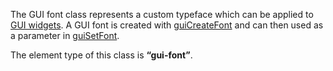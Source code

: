 The GUI font class represents a custom typeface which can be applied to [GUI widgets](/GUI_widgets.md "wikilink"). A GUI font is created with [guiCreateFont](/guiCreateFont.md "wikilink") and can then used as a parameter in [guiSetFont](/guiSetFont.md "wikilink").

The element type of this class is **“gui-font”**.
